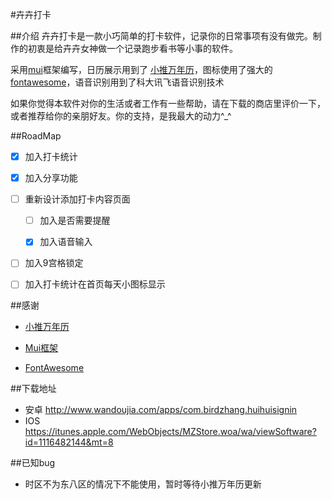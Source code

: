 #卉卉打卡

##介绍
卉卉打卡是一款小巧简单的打卡软件，记录你的日常事项有没有做完。制作的初衷是给卉卉女神做一个记录跑步看书等小事的软件。
	
采用<a href="http://www.dcloud.io/mui.html">mui</a>框架编写，日历展示用到了
					<a href="https://github.com/zzyss86/LunarCalendar">小推万年历</a>，图标使用了强大的<a	href="http://fontawesome.io/icons/">fontawesome</a>，语音识别用到了科大讯飞语音识别技术<br />
					

如果你觉得本软件对你的生活或者工作有一些帮助，请在下载的商店里评价一下，或者推荐给你的亲朋好友。你的支持，是我最大的动力^_^


##RoadMap

- [x] 加入打卡统计

- [x] 加入分享功能

- [ ] 重新设计添加打卡内容页面
	
	- [ ] 加入是否需要提醒
	
	- [x] 加入语音输入

- [ ] 加入9宫格锁定

- [ ] 加入打卡统计在首页每天小图标显示


##感谢

* <a href="https://github.com/zzyss86/LunarCalendar">小推万年历</a>

* <a href="http://www.dcloud.io/mui.html">Mui框架</a>

* <a href="http://fontawesome.io/icons/">FontAwesome</a>


##下载地址

* 安卓
	http://www.wandoujia.com/apps/com.birdzhang.huihuisignin
* IOS
	https://itunes.apple.com/WebObjects/MZStore.woa/wa/viewSoftware?id=1116482144&mt=8
	
##已知bug

* 时区不为东八区的情况下不能使用，暂时等待小推万年历更新